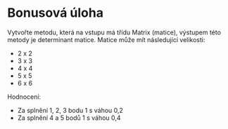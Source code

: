 # Bonusová úloha

Vytvořte metodu, která na vstupu má třídu Matrix (matice), výstupem této metody je determinant matice.
Matice může mít následující velikosti:
 - 2 x 2
 - 3 x 3
 - 4 x 4
 - 5 x 5
 - 6 x 6

Hodnocení:
 - Za splnění 1, 2, 3 bodu 1 s váhou 0,2
 - Za splnění 4 a 5 bodů 1 s váhou 0,4
